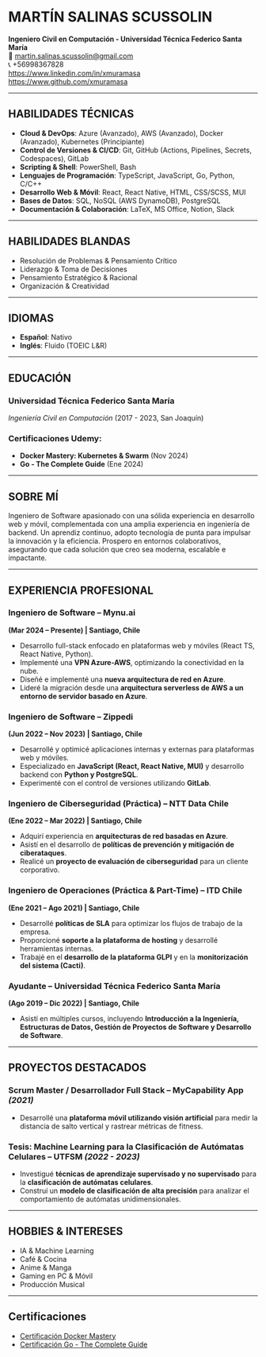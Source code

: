# MARTÍN SALINAS SCUSSOLIN
**Ingeniero Civil en Computación - Universidad Técnica Federico Santa María**  
📧 martin.salinas.scussolin@gmail.com  
📞 +56998367828  
https://www.linkedin.com/in/xmuramasa  
https://www.github.com/xmuramasa  

---

## **HABILIDADES TÉCNICAS**
- **Cloud & DevOps**: Azure (Avanzado), AWS (Avanzado), Docker (Avanzado), Kubernetes (Principiante)
- **Control de Versiones & CI/CD**: Git, GitHub (Actions, Pipelines, Secrets, Codespaces), GitLab
- **Scripting & Shell**: PowerShell, Bash
- **Lenguajes de Programación**: TypeScript, JavaScript, Go, Python, C/C++
- **Desarrollo Web & Móvil**: React, React Native, HTML, CSS/SCSS, MUI
- **Bases de Datos**: SQL, NoSQL (AWS DynamoDB), PostgreSQL
- **Documentación & Colaboración**: LaTeX, MS Office, Notion, Slack

---

## **HABILIDADES BLANDAS**
- Resolución de Problemas & Pensamiento Crítico
- Liderazgo & Toma de Decisiones
- Pensamiento Estratégico & Racional
- Organización & Creatividad

---

## **IDIOMAS**
- **Español**: Nativo
- **Inglés**: Fluido (TOEIC L&R)

---

## **EDUCACIÓN**
### **Universidad Técnica Federico Santa María**
_Ingeniería Civil en Computación_ (2017 - 2023, San Joaquín)

### **Certificaciones Udemy:**
- **Docker Mastery: Kubernetes & Swarm** (Nov 2024)
- **Go - The Complete Guide** (Ene 2024)

---

## **SOBRE MÍ**
Ingeniero de Software apasionado con una sólida experiencia en desarrollo web y móvil, complementada con una amplia experiencia en ingeniería de backend. Un aprendiz continuo, adopto tecnología de punta para impulsar la innovación y la eficiencia. Prospero en entornos colaborativos, asegurando que cada solución que creo sea moderna, escalable e impactante.

---

## **EXPERIENCIA PROFESIONAL**
### **Ingeniero de Software** – Mynu.ai
**(Mar 2024 – Presente) | Santiago, Chile**
- Desarrollo full-stack enfocado en plataformas web y móviles (React TS, React Native, Python).
- Implementé una **VPN Azure-AWS**, optimizando la conectividad en la nube.
- Diseñé e implementé una **nueva arquitectura de red en Azure**.
- Lideré la migración desde una **arquitectura serverless de AWS a un entorno de servidor basado en Azure**.

### **Ingeniero de Software** – Zippedi
**(Jun 2022 – Nov 2023) | Santiago, Chile**
- Desarrollé y optimicé aplicaciones internas y externas para plataformas web y móviles.
- Especializado en **JavaScript (React, React Native, MUI)** y desarrollo backend con **Python y PostgreSQL**.
- Experimenté con el control de versiones utilizando **GitLab**.

### **Ingeniero de Ciberseguridad (Práctica)** – NTT Data Chile
**(Ene 2022 – Mar 2022) | Santiago, Chile**
- Adquirí experiencia en **arquitecturas de red basadas en Azure**.
- Asistí en el desarrollo de **políticas de prevención y mitigación de ciberataques**.
- Realicé un **proyecto de evaluación de ciberseguridad** para un cliente corporativo.

### **Ingeniero de Operaciones (Práctica & Part-Time)** – ITD Chile
**(Ene 2021 – Ago 2021) | Santiago, Chile**
- Desarrollé **políticas de SLA** para optimizar los flujos de trabajo de la empresa.
- Proporcioné **soporte a la plataforma de hosting** y desarrollé herramientas internas.
- Trabajé en el **desarrollo de la plataforma GLPI** y en la **monitorización del sistema (Cacti)**.

### **Ayudante** – Universidad Técnica Federico Santa María
**(Ago 2019 – Dic 2022) | Santiago, Chile**
- Asistí en múltiples cursos, incluyendo **Introducción a la Ingeniería, Estructuras de Datos, Gestión de Proyectos de Software y Desarrollo de Software**.

---

## **PROYECTOS DESTACADOS**
### **Scrum Master / Desarrollador Full Stack** – MyCapability App *(2021)*
- Desarrollé una **plataforma móvil utilizando visión artificial** para medir la distancia de salto vertical y rastrear métricas de fitness.

### **Tesis: Machine Learning para la Clasificación de Autómatas Celulares** – UTFSM *(2022 - 2023)*
- Investigué **técnicas de aprendizaje supervisado y no supervisado** para la **clasificación de autómatas celulares**.
- Construí un **modelo de clasificación de alta precisión** para analizar el comportamiento de autómatas unidimensionales.

---

## **HOBBIES & INTERESES**
- IA & Machine Learning
- Café & Cocina
- Anime & Manga
- Gaming en PC & Móvil
- Producción Musical

---

## **Certificaciones**
- [Certificación Docker Mastery](https://ude.my/UC-1f7746b7-d6a1-4c72-893b-a08eb3da0840)
- [Certificación Go - The Complete Guide](https://ude.my/UC-8ba31ac6-81ec-49f8-8073-87bb125f026e)
